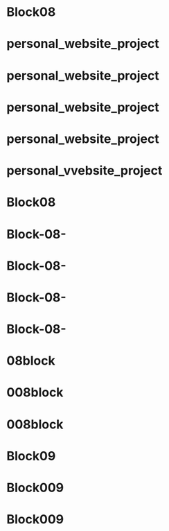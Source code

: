 # Block08
# personal_website_project
# personal_website_project
# personal_website_project
# personal_website_project
# personal_vvebsite_project
# Block08
# Block-08-
# Block-08-
# Block-08-
# Block-08-
# 08block
# 008block
# 008block
# Block09
# Block009
# Block009
